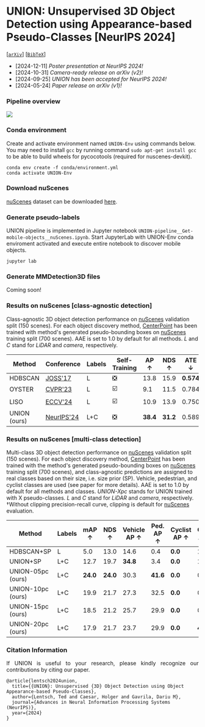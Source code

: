 # UNION: Unsupervised 3D Object Detection using Appearance-based Pseudo-Classes [NeurIPS 2024]



[[`arXiv`](https://arxiv.org/abs/2405.15688)] [[`BibTeX`](#citation-information)]



+ [2024-12-11] *Poster presentation at NeurIPS 2024!*
+ [2024-10-31] *Camera-ready release on arXiv (v2)!*
+ [2024-09-25] *UNION has been accepted for NeurIPS 2024!*
+ [2024-05-24] *Paper release on arXiv (v1)!*



### Pipeline overview
![](readme-data/UNION-pipeline-overview.png)



### Conda environment

Create and activate environment named ``UNION-Env`` using commands below.
You may need to install ``gcc`` by running command ``sudo apt-get install gcc`` to be able to build wheels for pycocotools (required for nuscenes-devkit).

```
conda env create -f conda/environment.yml
conda activate UNION-Env
```



### Download nuScenes

[nuScenes](https://arxiv.org/abs/1903.11027) dataset can be downloaded [here](https://www.nuscenes.org/nuscenes).



### Generate pseudo-labels

UNION pipeline is implemented in Jupyter notebook ``UNION-pipeline__Get-mobile-objects__nuScenes.ipynb``.
Start JupyterLab with UNION-Env conda enviroment activated and execute entire notebook to discover mobile objects.

```
jupyter lab
```



### Generate MMDetection3D files
Coming soon!



### Results on nuScenes [class-agnostic detection]
Class-agnostic 3D object detection performance on [nuScenes](https://arxiv.org/abs/1903.11027) validation split (150 scenes).
For each object discovery method, [CenterPoint](https://arxiv.org/pdf/2006.11275) has been trained with method's generated pseudo-bounding boxes on [nuScenes](https://arxiv.org/abs/1903.11027) training split (700 scenes).
AAE is set to 1.0 by default for all methods.
_L_ and _C_ stand for _LiDAR_ and _camera_, respectively.

| Method       | Conference                                                       | Labels | Self-Training                 | AP ↑     | NDS ↑    | ATE ↓     | ASE ↓     | AOE ↓     | AVE ↓     |
|--------------|------------------------------------------------------------------|--------|-------------------------------|----------|----------|-----------|-----------|-----------|-----------|
| HDBSCAN      | [JOSS'17](https://joss.theoj.org/papers/10.21105/joss.00205.pdf) | L      | :negative_squared_cross_mark: | 13.8     | 15.9     | **0.574** | 0.522     | 1.601     | 1.531     |
| OYSTER       | [CVPR'23](https://arxiv.org/pdf/2311.02007)                      | L      | :ballot_box_with_check:       |  9.1     | 11.5     | 0.784     | 0.521     | 1.514     | -         |
| LISO         | [ECCV'24](https://arxiv.org/pdf/2403.07071)                      | L      | :ballot_box_with_check:       | 10.9     | 13.9     | 0.750     | **0.409** | 1.062     | -         |
| UNION (ours) | [NeurIPS'24](https://arxiv.org/pdf/2405.15688)                   | L+C    | :negative_squared_cross_mark: | **38.4** | **31.2** | 0.589     | 0.497     | **0.874** | **0.836** |



### Results on nuScenes [multi-class detection]
Multi-class 3D object detection performance on [nuScenes](https://arxiv.org/abs/1903.11027) validation split (150 scenes).
For each object discovery method, [CenterPoint](https://arxiv.org/pdf/2006.11275) has been trained with the method's generated pseudo-bounding boxes on [nuScenes](https://arxiv.org/abs/1903.11027) training split (700 scenes), and class-agnostic predictions are assigned to real classes based on their size, i.e. size prior (SP).
Vehicle, pedestrian, and cyclist classes are used (see paper for more details).
AAE is set to 1.0 by default for all methods and classes.
_UNION-Xpc_ stands for UNION trained with X pseudo-classes.
_L_ and _C_ stand for _LiDAR_ and _camera_, respectively.
&dagger;Without clipping precision-recall curve, clipping is default for [nuScenes](https://arxiv.org/abs/1903.11027) evaluation.

| Method            | Labels | mAP ↑     | NDS ↑     | Vehicle AP ↑ | Ped. AP ↑ | Cyclist AP ↑ | Cyclist AP&dagger; ↑ |
|-------------------|--------|-----------|-----------|--------------|-----------|--------------|----------------------|
| HDBSCAN+SP        | L      |  5.0      | 13.0      | 14.6         |  0.4      | **0.0**      | 1.3                  |
| UNION+SP          | L+C    | 12.7      | 19.7      | **34.8**     |  3.4      | **0.0**      | 1.6                  |
| UNION-05pc (ours) | L+C    | **24.0**  | **24.0**  | 30.3         | **41.6**  | **0.0**      | 0.8                  |
| UNION-10pc (ours) | L+C    | 19.9      | 21.7      | 27.3         | 32.5      | **0.0**      | 0.5                  |
| UNION-15pc (ours) | L+C    | 18.5      | 21.2      | 25.7         | 29.9      | **0.0**      | 0.4                  |
| UNION-20pc (ours) | L+C    | 17.9      | 21.7      | 23.7         | 29.9      | **0.0**      | **4.2**              |



### Citation Information
<p align="justify">
If UNION is useful to your research, please kindly recognize our contributions by citing our paper.
</p>

```
@article{lentsch2024union,
  title={{UNION}: Unsupervised {3D} Object Detection using Object Appearance-based Pseudo-Classes},
  author={Lentsch, Ted and Caesar, Holger and Gavrila, Dariu M},
  journal={Advances in Neural Information Processing Systems (NeurIPS)},
  year={2024}
}
```
